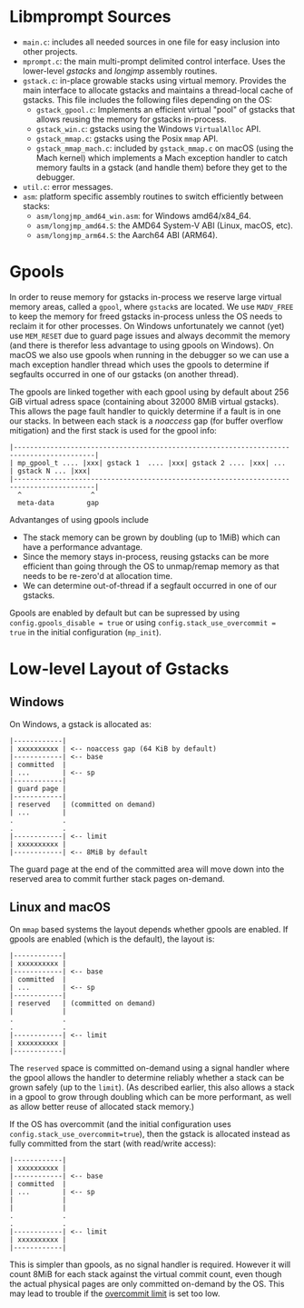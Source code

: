 # Libmprompt Sources

- `main.c`: includes all needed sources in one file for easy inclusion into other projects.
- `mprompt.c`: the main multi-prompt delimited control interface. Uses the lower-level
   _gstacks_ and _longjmp_ assembly routines.
- `gstack.c`: in-place growable stacks using virtual memory. Provides the main interface
  to allocate gstacks and maintains a thread-local cache of gstacks.
  This file includes the  following files depending on the OS:
   - `gstack_gpool.c`: Implements an efficient virtual "pool" of gstacks that allows
     reusing the memory for gstacks in-process.
   - `gstack_win.c`: gstacks using the Windows `VirtualAlloc` API.
   - `gstack_mmap.c`: gstacks using the Posix `mmap` API.
   - `gstack_mmap_mach.c`: included by `gstack_mmap.c` on macOS (using the Mach kernel) which
      implements a Mach exception handler to catch memory faults in a gstack (and handle them)
      before they get to the debugger.
- `util.c`: error messages.
- `asm`: platform specific assembly routines to switch efficiently between stacks:
   - `asm/longjmp_amd64_win.asm`: for Windows amd64/x84_64.
   - `asm/longjmp_amd64.S`: the AMD64 System-V ABI (Linux, macOS, etc).
   - `asm/longjmp_arm64.S`: the Aarch64 ABI (ARM64).


# Gpools

In order to reuse memory for gstacks in-process we reserve
large virtual memory areas, called a `gpool`, where `gstack`s are located.
We use `MADV_FREE` to keep the memory for freed gstacks in-process unless the
OS needs to reclaim it for other processes. On Windows unfortunately we cannot
(yet) use `MEM_RESET` due to guard page issues and always decommit the memory
(and there is therefor less advantage to using gpools on Windows).
On macOS we also use gpools when running in the debugger so we can use a mach
exception handler thread which uses the gpools to determine if segfaults 
occurred in one of our gstacks (on another thread).

The gpools are linked together with each gpool using by default about 256 GiB virtual
adress space (containing about 32000 8MiB virtual gstacks).
This allows the page fault handler to quickly determine if a fault is in
one our stacks. In between each stack is a _noaccess_ gap (for buffer overflow mitigation) 
and the first stack is used for the gpool info:

```ioke
|--------------------------------------------------------------------  ---------------------|
| mp_gpool_t .... |xxx| gstack 1  .... |xxx| gstack 2 .... |xxx| ...     | gstack N ... |xxx|
|--------------------------------------------------------------------  ---------------------|
  ^                 ^
  meta-data        gap  
```

Advantanges of using gpools include 
- The stack memory can be grown by doubling (up to 1MiB) which can have a performance advantage. 
- Since the memory stays in-process, reusing
   gstacks can be more efficient than going through the OS to unmap/remap memory as
   that needs to be re-zero'd at allocation time.
- We can determine out-of-thread if a segfault occurred in one of our gstacks.

Gpools are enabled by default but can be supressed by using `config.gpools_disable = true`
or using `config.stack_use_overcommit = true` in the initial configuration (`mp_init`).


# Low-level Layout of Gstacks

## Windows

On Windows, a gstack is allocated as:

```ioke
|------------|
| xxxxxxxxxx | <-- noaccess gap (64 KiB by default)
|------------| <-- base
| committed  |
| ...        | <-- sp
|------------|
| guard page |
|------------|
| reserved   | (committed on demand)
| ...        |
.            .
.            .
|------------| <-- limit 
| xxxxxxxxxx | 
|------------| <-- 8MiB by default
```
The guard page at the end of the committed area will
move down into the reserved area to commit further stack pages on-demand. 


## Linux and macOS

On `mmap` based systems the layout depends whether gpools
are enabled. If gpools are enabled (which is the default), the layout is:

```ioke
|------------|
| xxxxxxxxxx |
|------------| <-- base
| committed  |
| ...        | <-- sp
|------------|
| reserved   | (committed on demand)
|            |
.            .
.            .
|------------| <-- limit
| xxxxxxxxxx |
|------------|
```

The `reserved` space is committed on-demand using a signal
handler where the gpool allows the handler to determine
reliably whether a stack can be grown safely (up to the `limit`). 
(As described earlier, this also allows a stack in a gpool to 
grow through doubling which can be more performant, as well as 
allow better reuse of allocated stack memory.)

If the OS has overcommit (and the initial configuration uses 
`config.stack_use_overcommit=true`), then 
the gstack is allocated instead as fully committed from the start
(with read/write access):


```ioke
|------------|
| xxxxxxxxxx |
|------------| <-- base
| committed  |
| ...        | <-- sp
|            |
|            |
.            .
.            .
|------------| <-- limit
| xxxxxxxxxx |
|------------|
```

This is simpler than gpools, as no signal handler is required.
However it will count 8MiB for each stack against the virtual commit count,
even though the actual physical pages are only committed on-demand
by the OS. This may lead to trouble if 
the [overcommit limit](https://www.kernel.org/doc/Documentation/vm/overcommit-accounting) 
is set too low.

   
